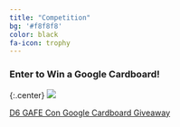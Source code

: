 ```yaml
---
title: "Competition"
bg: '#f8f8f8'
color: black
fa-icon: trophy
---
```

### Enter to Win a Google Cardboard!

{:.center}
<a href="">
   <img src="https://upload.wikimedia.org/wikipedia/commons/thumb/9/95/Assembled_Google_Cardboard_VR_mount.jpg/640px-Assembled_Google_Cardboard_VR_mount.jpg">
</a>

<a class="e-widget no-button" href="https://gleam.io/OqhQO/d6-gafe-con-google-cardboard-giveaway" rel="nofollow">D6 GAFE Con Google Cardboard Giveaway</a>
<script type="text/javascript" src="https://js.gleam.io/e.js" async="true"></script>
